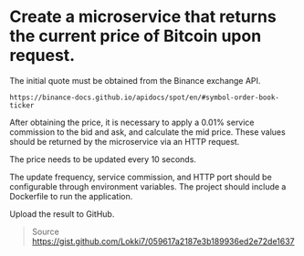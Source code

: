 # Create a microservice that returns the current price of Bitcoin upon request. 

The initial quote must be obtained from the Binance exchange API.
```
https://binance-docs.github.io/apidocs/spot/en/#symbol-order-book-ticker
```

After obtaining the price, it is necessary to apply a 0.01% service commission to the bid and ask, and calculate the mid price.
These values should be returned by the microservice via an HTTP request.

The price needs to be updated every 10 seconds.

The update frequency, service commission, and HTTP port should be configurable through environment variables.
The project should include a Dockerfile to run the application.

Upload the result to GitHub.

> Source https://gist.github.com/Lokki7/059617a2187e3b189936ed2e72de1637